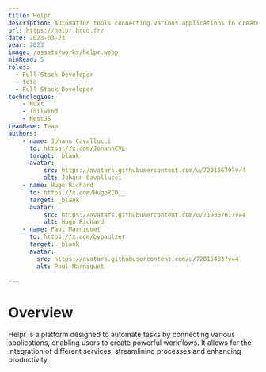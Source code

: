 ```yaml
---
title: Helpr
description: Automation tools connecting various applications to create powerful workflows
url: https://helpr.hrcd.fr/
date: 2023-03-23
year: 2023
image: /assets/works/helpr.webp
minRead: 5
roles:
  - Full Stack Developer
  - toto
  - Full Stack Developer
technologies:
    - Nuxt
    - Tailwind
    - NestJS
teamName: Team
authors:
    - name: Johann Cavallucci
      to: https://x.com/JohannCVL
      target: _blank
      avatar:
          src: https://avatars.githubusercontent.com/u/72015679?v=4
          alt: Johann Cavallucci
    - name: Hugo Richard
      to: https://x.com/HugoRCD__
      target: _blank
      avatar:
          src: https://avatars.githubusercontent.com/u/71938701?v=4
          alt: Hugo Richard
    - name: Paul Marniquet
      to: https://x.com/bypaulzer
      target: _blank
      avatar:
        src: https://avatars.githubusercontent.com/u/72015483?v=4
        alt: Paul Marniquet

---
```


# Overview

Helpr is a platform designed to automate tasks by connecting various applications, enabling users to create powerful workflows. It allows for the integration of different services, streamlining processes and enhancing productivity.